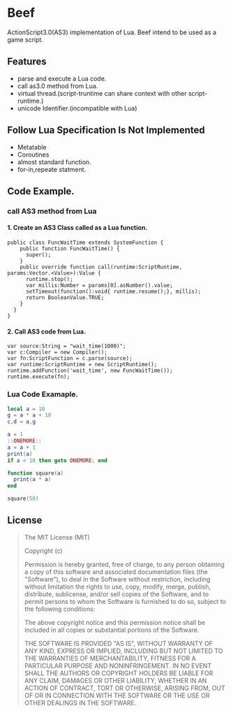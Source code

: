 # Beef

ActionScript3.0(AS3) implementation of Lua.
Beef intend to be used as a game script.

## Features
 - parse and execute a Lua code.
 - call as3.0 method from Lua.
 - virtual thread.(script-truntime can share context with other script-runtime.)
 - unicode Identifier.(incompatible with Lua)

## Follow Lua Specification Is Not Implemented
 - Metatable
 - Coroutines
 - almost standard function.
 - for-in,repeate statment.

## Code Example.

### call AS3 method from Lua

#### 1. Create an AS3 Class called as a Lua function.
```as3
public class FuncWaitTime extends SystemFunction {
    public function FuncWaitTime() {
      super();
    }
    public override function call(runtime:ScriptRuntime, params:Vector.<Value>):Value {
      runtime.stop();
      var millis:Number = params[0].asNumber().value;
      setTimeout(function():void{ runtime.resume();}, millis);
      return BooleanValue.TRUE;
    }
  }
}
```

#### 2. Call AS3 code from Lua.
```as3
var source:String = "wait_time(1000)";
var c:Compiler = new Compiler();
var fn:ScriptFunction = c.parse(source);
var runtime:ScriptRuntime = new ScriptRuntime();
runtime.addFunction('wait_time', new FuncWaitTime());
runtime.execute(fn);
```

### Lua Code Examaple.
```Lua
local a = 10
g = a * a + 10
c,d = a,g

a = 1
::ONEMORE::
a = a + 1
print(a)
if a < 10 then goto ONEMORE; end

function square(a)
  print(a * a)
end

square(50)
```

## License
>The MIT License (MIT)
>
>Copyright (c) <year> <copyright holders>
>
>Permission is hereby granted, free of charge, to any person obtaining a copy
>of this software and associated documentation files (the "Software"), to deal
>in the Software without restriction, including without limitation the rights
>to use, copy, modify, merge, publish, distribute, sublicense, and/or sell
>copies of the Software, and to permit persons to whom the Software is
>furnished to do so, subject to the following conditions:
>
>The above copyright notice and this permission notice shall be included in
>all copies or substantial portions of the Software.
>
>THE SOFTWARE IS PROVIDED "AS IS", WITHOUT WARRANTY OF ANY KIND, EXPRESS OR
>IMPLIED, INCLUDING BUT NOT LIMITED TO THE WARRANTIES OF MERCHANTABILITY,
>FITNESS FOR A PARTICULAR PURPOSE AND NONINFRINGEMENT. IN NO EVENT SHALL THE
>AUTHORS OR COPYRIGHT HOLDERS BE LIABLE FOR ANY CLAIM, DAMAGES OR OTHER
>LIABILITY, WHETHER IN AN ACTION OF CONTRACT, TORT OR OTHERWISE, ARISING FROM,
>OUT OF OR IN CONNECTION WITH THE SOFTWARE OR THE USE OR OTHER DEALINGS IN
>THE SOFTWARE.
